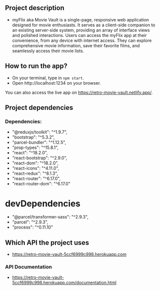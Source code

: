 
## Project description
- myFlix aka Movie Vault is a single-page, responsive web application designed for movie enthusiasts. It serves as a client-side companion to an existing server-side system, providing an array of interface views and polished interactions. Users can access the myFlix app at their convenience, from any device with internet access. They can explore comprehensive movie information, save their favorite films, and seamlessly access their movie lists.

## How to run the app?
- On your terminal, type in `npm start`.
- Open http://localhost:1234 on your browser.

You can also access the live app on https://retro-movie-vault.netlify.app/.

## Project dependencies 
### Dependencies:
- "@reduxjs/toolkit": "^1.9.7",
- "bootstrap": "^5.3.2",
- "parcel-bundler": "^1.12.5",
- "prop-types": "^15.8.1",
- "react": "^18.2.0",
- "react-bootstrap": "^2.9.0",
- "react-dom": "^18.2.0",
- "react-icons": "^4.11.0",
- "react-redux": "^8.1.3",
- "react-router": "^6.17.0",
- "react-router-dom": "^6.17.0"
# devDependencies
- "@parcel/transformer-sass": "^2.9.3",
- "parcel": "^2.9.3",
- "process": "^0.11.10"

## Which API the project uses
- https://retro-movie-vault-5ccf6999c998.herokuapp.com
### API Documentation
- https://retro-movie-vault-5ccf6999c998.herokuapp.com/documentation.html



